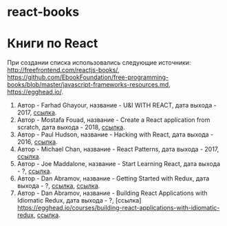 # react-books

# Книги по React

При создании списка использовались следующие источники:
http://freefrontend.com/reactjs-books/, 
https://github.com/EbookFoundation/free-programming-books/blob/master/javascript-frameworks-resources.md, https://egghead.io/.

1. Автор - Farhad Ghayour, название - U&I WITH REACT, дата выхода - 2017, [ссылка](https://leanpub.com/ui-react).
2. Автор - Mostafa Fouad, название - Create a React application from scratch, дата выхода - 2018, [ссылка](https://blog.cloudboost.io/create-a-react-application-from-scratch-part-1-introduction-b2e66dfb3aae).
3. Автор - Paul Hudson, название - Hacking with React, дата выхода - 2016, [ссылка](http://www.hackingwithreact.com/).
4. Автор - Michael Chan, название - React Patterns, дата выхода - 2017, [ссылка](https://github.com/chantastic/reactpatterns.com).
5. Автор - Joe Maddalone, название - Start Learning React, дата выхода - ?, [ссылка](https://egghead.io/courses/start-learning-react).
6. Автор - Dan Abramov, название - Getting Started with Redux, дата выхода - ?, [ссылка](https://egghead.io/courses/getting-started-with-redux), [ссылка](https://github.com/tayiorbeii/egghead.io_redux_course_notes).
7. Автор - Dan Abramov, название - Building React Applications with Idiomatic Redux, дата выхода - ?, [ссылка] https://egghead.io/courses/building-react-applications-with-idiomatic-redux, [ссылка](https://github.com/tayiorbeii/egghead.io_idiomatic_redux_course_notes).
